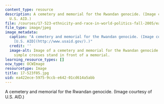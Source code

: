 ```yaml
---
content_type: resource
description: A cemetery and memorial for the Rwandan genocide. (Image courtesy of
  U.S. AID.)
file: /courses/17-523-ethnicity-and-race-in-world-politics-fall-2005/ea422ece59759ccbe64201cd614a5abb_17-523f05.jpg
file_type: image/jpeg
image_metadata:
  caption: "A cemetery and memorial for the Rwandan genocide. (Image courtesy of\_\
    [U.S. AID](http://www.usaid.gov/).)"
  credit: ''
  image-alt: Image of a cemetery and memorial for the Rwandan genocide.  A myriad
    simple crosses stand in front of a memorial.
learning_resource_types: []
ocw_type: OCWImage
resourcetype: Image
title: 17-523f05.jpg
uid: ea422ece-5975-9ccb-e642-01cd614a5abb
---
```

A cemetery and memorial for the Rwandan genocide. (Image courtesy of U.S. AID.)

